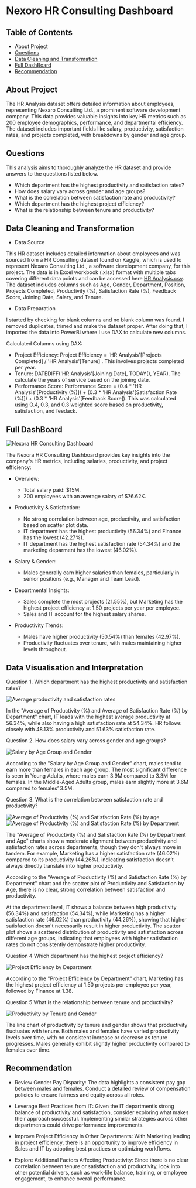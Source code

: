 # Nexoro HR Consulting Dashboard

## Table of Contents
- [About Project](#About-Project)
- [Questions](#Questions)
- [Data Cleaning and Transformation](#Data-Cleaning-and-Transformation)
- [Full DashBoard](#Full-DashBoard)
- [Recommendation](#Recommendation)

## About Project
The HR Analysis dataset offers detailed information about employees, representing Nexaro Consulting Ltd., a prominent software development company. This data provides valuable insights into key HR metrics such as 200 employee demographics, performance, and departmental efficiency. The dataset includes important fields like salary, productivity, satisfaction rates, and projects completed, with breakdowns by gender and age group.

## Questions
This analysis aims to thoroughly analyze the HR dataset and provide answers to the questions listed below.
- Which department has the highest productivity and satisfaction rates?
- How does salary vary across gender and age groups?
- What is the correlation between satisfaction rate and productivity?
- Which department has the highest project efficiency?
- What is the relationship between tenure and productivity?

## Data Cleaning and Transformation

 - Data Source

This HR dataset includes detailed information about employees and was sourced from a HR Consulting dataset found on Kaggle, which is used to represent Nexaro Consulting Ltd., a software development company, for this project. The data is in Excel workbook (.xlsx) format with multiple tabs covering different data points and can be accessed here [HR Analysis.csv](https://github.com/user-attachments/files/16936040/HR.Analysis.csv). The dataset includes columns such as Age, Gender, Department, Position, Projects Completed, Productivity (%), Satisfaction Rate (%), Feedback Score, Joining Date, Salary, and Tenure.

- Data Preparation

I started by checking for blank columns and no blank column was found. I removed duplicates, trimed and make the dataset proper. After doing that, I imported the data into PowerBi where I use DAX to calculate new columns.

Calculated Columns using DAX:
- Project Efficiency: Project Efficiency = 'HR Analysis'[Projects Completed] / 'HR Analysis'[Tenure] . This involves projects completed per year.
- Tenure: DATEDIFF('HR Analysis'[Joining Date], TODAY(), YEAR). The calculate the years of service based on the joining date.
- Performance Score: Performance Score = (0.4 * 'HR Analysis'[Productivity (%)]) + 
                   (0.3 * 'HR Analysis'[Satisfaction Rate (%)]) + 
                   (0.3 * 'HR Analysis'[Feedback Score]).
    This was calculated using O.4, 0.3, and 0.3 weighted score based on productivity, satisfaction, and feedack.

## Full DashBoard

![Nexora HR Consulting Dashboard](https://github.com/user-attachments/assets/6f05b86a-281a-49b1-837f-26c26673467f)

The Nexora HR Consulting Dashboard provides key insights into the company's HR metrics, including salaries, productivity, and project efficiency:

- Overview:
  - Total salary paid: $15M.
  - 200 employees with an average salary of $76.62K.

- Productivity & Satisfaction:
  - No strong correlation between age, productivity, and satisfaction based on scatter plot data.
  - IT department has the highest productivity (56.34%) and Finance has the lowest (42.27%).
  - IT department has the highest satisfaction rate (54.34%) and the marketing deparment has the lowest (46.02%).

- Salary & Gender:
  - Males generally earn higher salaries than females, particularly in senior positions (e.g., Manager and Team Lead).

- Departmental Insights:
  - Sales complete the most projects (21.55%), but Marketing has the highest project efficiency at 1.50 projects per year per employee.
  - Sales and IT account for the highest salary shares.

- Productivity Trends:
  - Males have higher productivity (50.54%) than females (42.97%).
  - Productivity fluctuates over tenure, with males maintaining higher levels throughout.

## Data Visualisation and Interpretation
Question 1. 
Which department has the highest productivity and satisfaction rates?

![Average productivity and satisfaction rates](https://github.com/user-attachments/assets/a1da4537-a908-48bf-9686-dcb0c434855c)

In the "Average of Productivity (%) and Average of Satisfaction Rate (%) by Department" chart, IT leads with the highest average productivity at 56.34%, while also having a high satisfaction rate at 54.34%. HR follows closely with 48.13% productivity and 51.63% satisfaction rate.

Question 2. 
How does salary vary across gender and age groups?

![Salary by Age Group and Gender](https://github.com/user-attachments/assets/4534d0d1-720a-499f-bdff-41d9a67acc92)

According to the "Salary by Age Group and Gender" chart, males tend to earn more than females in each age group. The most significant difference is seen in Young Adults, where males earn 3.9M compared to 3.3M for females. In the Middle-Aged Adults group, males earn slightly more at 3.6M compared to females’ 3.5M.

Question 3. 
What is the correlation between satisfaction rate and productivity?

![Average of Productivity (%) and Satisfaction Rate (%) by age](https://github.com/user-attachments/assets/29c38eee-588e-4976-bcb7-8d3dd94cb8ac) 
![Average of Productivity (%) and Satisfaction Rate (%) by Department](https://github.com/user-attachments/assets/5f905071-349c-4818-85ee-96996e24ebbe)

The "Average of Productivity (%) and Satisfaction Rate (%) by Department and Age" charts show a moderate alignment between productivity and satisfaction rates across departments, though they don't always move in tandem. For example, Marketing has a higher satisfaction rate (46.02%) compared to its productivity (44.26%), indicating satisfaction doesn’t always directly translate into higher productivity.

According to the "Average of Productivity (%) and Satisfaction Rate (%) by Department" chart and the scatter plot of Productivity and Satisfaction by Age, there is no clear, strong correlation between satisfaction and productivity.

At the department level, IT shows a balance between high productivity (56.34%) and satisfaction (54.34%), while Marketing has a higher satisfaction rate (46.02%) than productivity (44.26%), showing that higher satisfaction doesn't necessarily result in higher productivity. The scatter plot shows a scattered distribution of productivity and satisfaction across different age groups, indicating that employees with higher satisfaction rates do not consistently demonstrate higher productivity.

Question 4
Which department has the highest project efficiency?

![Project Efficiency by Department](https://github.com/user-attachments/assets/dfb1fd75-1bcf-486e-a766-4e52c471a36f)

According to the "Project Efficiency by Department" chart, Marketing has the highest project efficiency at 1.50 projects per employee per year, followed by Finance at 1.38.
 
Question 5
What is the relationship between tenure and productivity?

![Productivity by Tenure and Gender](https://github.com/user-attachments/assets/e92f82cc-7d60-4ead-8968-30dbc88d0811)

The line chart of productivity by tenure and gender shows that productivity fluctuates with tenure. Both males and females have varied productivity levels over time, with no consistent increase or decrease as tenure progresses. Males generally exhibit slightly higher productivity compared to females over time.

## Recommendation
- Review Gender Pay Disparity: The data highlights a consistent pay gap between males and females. Conduct a detailed review of compensation policies to ensure fairness and equity across all roles.

- Leverage Best Practices from IT: Given the IT department’s strong balance of productivity and satisfaction, consider exploring what makes their approach successful. Implementing similar strategies across other departments could drive performance improvements.

- Improve Project Efficiency in Other Departments: With Marketing leading in project efficiency, there is an opportunity to improve efficiency in Sales and IT by adopting best practices or optimizing workflows.

- Explore Additional Factors Affecting Productivity: Since there is no clear correlation between tenure or satisfaction and productivity, look into other potential drivers, such as work-life balance, training, or employee engagement, to enhance overall performance.


